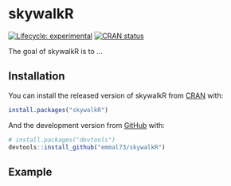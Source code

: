
<!-- README.md is generated from README.Rmd. Please edit that file -->

# skywalkR

<!-- badges: start -->

[![Lifecycle:
experimental](https://img.shields.io/badge/lifecycle-experimental-orange.svg)](https://www.tidyverse.org/lifecycle/#experimental)
[![CRAN
status](https://www.r-pkg.org/badges/version/skywalkR)](https://CRAN.R-project.org/package=skywalkR)
<!-- badges: end -->

The goal of skywalkR is to …

## Installation

You can install the released version of skywalkR from
[CRAN](https://CRAN.R-project.org) with:

``` r
install.packages("skywalkR")
```

And the development version from [GitHub](https://github.com/) with:

``` r
# install.packages("devtools")
devtools::install_github("emmal73/skywalkR")
```

## Example
